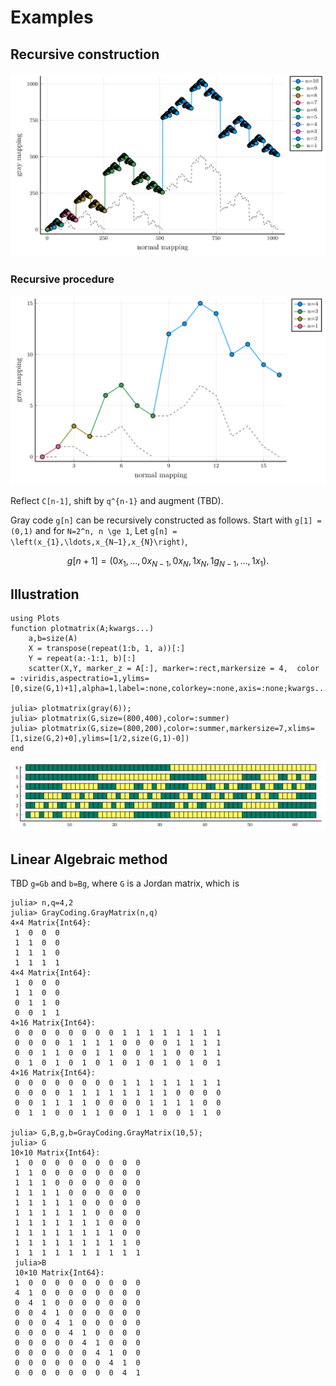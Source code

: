 # Examples

## Recursive construction
![](./assets/gray_recursion2.svg)

### Recursive procedure
![](./assets/gray_recursion1.svg)

Reflect ``C[n-1]``, shift by ``q^{n-1}`` and augment (TBD).

Gray code ``g[n]`` can be recursively constructed as follows.
Start with ``g[1] = (0,1)`` and for ``N=2^n, n \ge 1``,
Let ``g[n] = \left(x_{1},\ldots,x_{N−1},x_{N}\right)``, 
```math
g[n+1] = \left(0x_{1},\ldots,0x_{N−1},0x_{N},1x_{N},1g_{N−1},...,1x_{1}\right).
```

## Illustration
```julia-repl
using Plots
function plotmatrix(A;kwargs...)
    a,b=size(A)
    X = transpose(repeat(1:b, 1, a))[:]
    Y = repeat(a:-1:1, b)[:]
	scatter(X,Y, marker_z = A[:], marker=:rect,markersize = 4,  color = :viridis,aspectratio=1,ylims=[0,size(G,1)+1],alpha=1,label=:none,colorkey=:none,axis=:none;kwargs...)

julia> plotmatrix(gray(6));
julia> plotmatrix(G,size=(800,400),color=:summer)
julia> plotmatrix(G,size=(800,200),color=:summer,markersize=7,xlims=[1,size(G,2)+0],ylims=[1/2,size(G,1)-0])
end
```

![](./assets/gray6plot.svg)

## Linear Algebraic method
TBD
``g=Gb`` and ``b=Bg``, where ``G`` is a Jordan matrix, which is 

```julia-repl
julia> n,q=4,2
julia> GrayCoding.GrayMatrix(n,q)
4×4 Matrix{Int64}:
 1  0  0  0
 1  1  0  0
 1  1  1  0
 1  1  1  1
4×4 Matrix{Int64}:
 1  0  0  0
 1  1  0  0
 0  1  1  0
 0  0  1  1
4×16 Matrix{Int64}:
 0  0  0  0  0  0  0  0  1  1  1  1  1  1  1  1
 0  0  0  0  1  1  1  1  0  0  0  0  1  1  1  1
 0  0  1  1  0  0  1  1  0  0  1  1  0  0  1  1
 0  1  0  1  0  1  0  1  0  1  0  1  0  1  0  1
4×16 Matrix{Int64}:
 0  0  0  0  0  0  0  0  1  1  1  1  1  1  1  1
 0  0  0  0  1  1  1  1  1  1  1  1  0  0  0  0
 0  0  1  1  1  1  0  0  0  0  1  1  1  1  0  0
 0  1  1  0  0  1  1  0  0  1  1  0  0  1  1  0

julia> G,B,g,b=GrayCoding.GrayMatrix(10,5);
julia> G
10×10 Matrix{Int64}:
 1  0  0  0  0  0  0  0  0  0
 1  1  0  0  0  0  0  0  0  0
 1  1  1  0  0  0  0  0  0  0
 1  1  1  1  0  0  0  0  0  0
 1  1  1  1  1  0  0  0  0  0
 1  1  1  1  1  1  0  0  0  0
 1  1  1  1  1  1  1  0  0  0
 1  1  1  1  1  1  1  1  0  0
 1  1  1  1  1  1  1  1  1  0
 1  1  1  1  1  1  1  1  1  1
 julia>B
 10×10 Matrix{Int64}:
 1  0  0  0  0  0  0  0  0  0
 4  1  0  0  0  0  0  0  0  0
 0  4  1  0  0  0  0  0  0  0
 0  0  4  1  0  0  0  0  0  0
 0  0  0  4  1  0  0  0  0  0
 0  0  0  0  4  1  0  0  0  0
 0  0  0  0  0  4  1  0  0  0
 0  0  0  0  0  0  4  1  0  0
 0  0  0  0  0  0  0  4  1  0
 0  0  0  0  0  0  0  0  4  1
```
